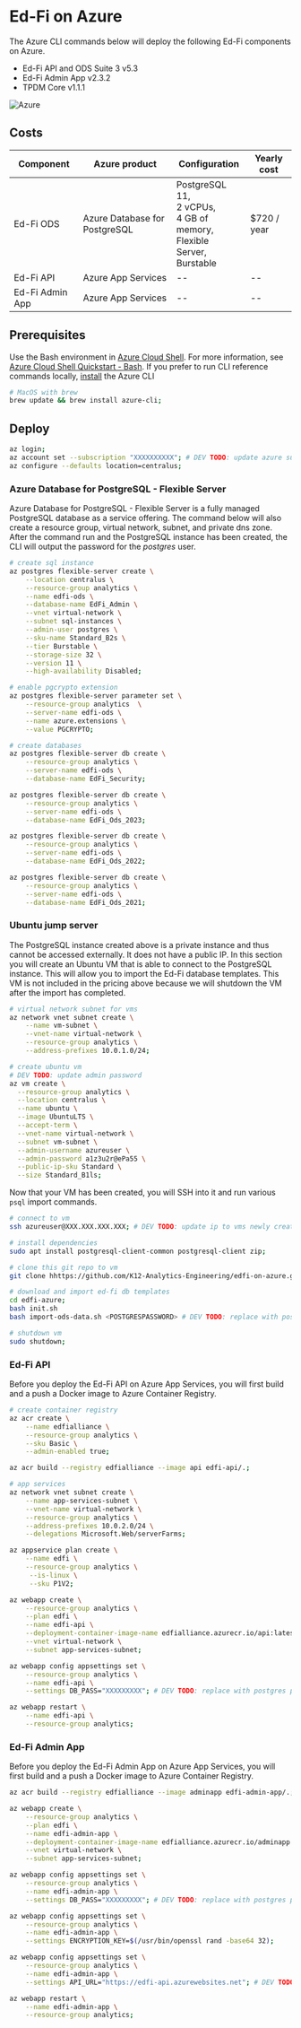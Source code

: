 # Ed-Fi on Azure
The Azure CLI commands below will deploy the following Ed-Fi components on Azure.

* Ed-Fi API and ODS Suite 3 v5.3
* Ed-Fi Admin App v2.3.2
* TPDM Core v1.1.1

![Azure](/img/architecture.png)

## Costs
| Component             | Azure product | Configuration                                   | Yearly cost            |
| --------------------- | -------------------- | ----------------------------------------------- | ---------------------- |
| Ed-Fi ODS             | Azure Database for PostgreSQL            | PostgreSQL 11,<br>2 vCPUs,<br>4 GB of memory,<br> Flexible Server,<br>Burstable      | $720 / year              |
| Ed-Fi API             | Azure App Services            | --    | -- |
| Ed-Fi Admin App       | Azure App Services            | --     | -- |

## Prerequisites
Use the Bash environment in [Azure Cloud Shell](https://docs.microsoft.com/en-us/azure/cloud-shell/quickstart). For more information, see [Azure Cloud Shell Quickstart - Bash](https://docs.microsoft.com/en-us/azure/cloud-shell/quickstart). If you prefer to run CLI reference commands locally, [install](https://docs.microsoft.com/en-us/cli/azure/install-azure-cli) the Azure CLI

```sh
# MacOS with brew
brew update && brew install azure-cli;
```

## Deploy
```sh
az login;
az account set --subscription "XXXXXXXXXX"; # DEV TODO: update azure subscription id
az configure --defaults location=centralus;
```

### Azure Database for PostgreSQL - Flexible Server
Azure Database for PostgreSQL - Flexible Server is a fully managed PostgreSQL database as a service offering. The command below will also create a resource group, virtual network, subnet, and private dns zone. After the command run and the PostgreSQL instance has been created, the CLI will output the password for the *postgres* user.
```sh
# create sql instance
az postgres flexible-server create \
    --location centralus \
    --resource-group analytics \
    --name edfi-ods \
    --database-name EdFi_Admin \
    --vnet virtual-network \
    --subnet sql-instances \
    --admin-user postgres \
    --sku-name Standard_B2s \
    --tier Burstable \
    --storage-size 32 \
    --version 11 \
    --high-availability Disabled;

# enable pgcrypto extension
az postgres flexible-server parameter set \
    --resource-group analytics  \
    --server-name edfi-ods \
    --name azure.extensions \
    --value PGCRYPTO;

# create databases
az postgres flexible-server db create \
    --resource-group analytics \
    --server-name edfi-ods \
    --database-name EdFi_Security;

az postgres flexible-server db create \
    --resource-group analytics \
    --server-name edfi-ods \
    --database-name EdFi_Ods_2023;

az postgres flexible-server db create \
    --resource-group analytics \
    --server-name edfi-ods \
    --database-name EdFi_Ods_2022;

az postgres flexible-server db create \
    --resource-group analytics \
    --server-name edfi-ods \
    --database-name EdFi_Ods_2021;
```

### Ubuntu jump server
The PostgreSQL instance created above is a private instance and thus cannot be accessed externally. It does not have a public IP. In this section you will create an Ubuntu VM that is able to connect to the PostgreSQL instance. This will allow you to import the Ed-Fi database templates. This VM is not included in the pricing above because we will shutdown the VM after the import has completed.

```sh
# virtual network subnet for vms
az network vnet subnet create \
    --name vm-subnet \
    --vnet-name virtual-network \
    --resource-group analytics \
    --address-prefixes 10.0.1.0/24;

# create ubuntu vm
# DEV TODO: update admin password
az vm create \
  --resource-group analytics \
  --location centralus \
  --name ubuntu \
  --image UbuntuLTS \
  --accept-term \
  --vnet-name virtual-network \
  --subnet vm-subnet \
  --admin-username azureuser \
  --admin-password a1z3u2r@ePa55 \
  --public-ip-sku Standard \
  --size Standard_B1ls;
```

Now that your VM has been created, you will SSH into it and run various `psql` import commands.

```sh
# connect to vm
ssh azureuser@XXX.XXX.XXX.XXX; # DEV TODO: update ip to vms newly created public ip

# install dependencies
sudo apt install postgresql-client-common postgresql-client zip;

# clone this git repo to vm
git clone hhttps://github.com/K12-Analytics-Engineering/edfi-on-azure.git;

# download and import ed-fi db templates
cd edfi-azure;
bash init.sh
bash import-ods-data.sh <POSTGRESPASSWORD> # DEV TODO: replace with postgres password

# shutdown vm
sudo shutdown;
```


### Ed-Fi API
Before you deploy the Ed-Fi API on Azure App Services, you will first build and a push a Docker image to Azure Container Registry.
```sh
# create container registry
az acr create \
    --name edfialliance \
    --resource-group analytics \
    --sku Basic \
    --admin-enabled true;

az acr build --registry edfialliance --image api edfi-api/.;

# app services
az network vnet subnet create \
    --name app-services-subnet \
    --vnet-name virtual-network \
    --resource-group analytics \
    --address-prefixes 10.0.2.0/24 \
    --delegations Microsoft.Web/serverFarms;

az appservice plan create \
    --name edfi \
    --resource-group analytics \
     --is-linux \
     --sku P1V2;

az webapp create \
    --resource-group analytics \
    --plan edfi \
    --name edfi-api \
    --deployment-container-image-name edfialliance.azurecr.io/api:latest \
    --vnet virtual-network \
    --subnet app-services-subnet;

az webapp config appsettings set \
    --resource-group analytics \
    --name edfi-api \
    --settings DB_PASS="XXXXXXXXX"; # DEV TODO: replace with postgres password

az webapp restart \
    --name edfi-api \
    --resource-group analytics;
```


### Ed-Fi Admin App
Before you deploy the Ed-Fi Admin App on Azure App Services, you will first build and a push a Docker image to Azure Container Registry.
```sh
az acr build --registry edfialliance --image adminapp edfi-admin-app/.;

az webapp create \
    --resource-group analytics \
    --plan edfi \
    --name edfi-admin-app \
    --deployment-container-image-name edfialliance.azurecr.io/adminapp:latest \
    --vnet virtual-network \
    --subnet app-services-subnet;

az webapp config appsettings set \
    --resource-group analytics \
    --name edfi-admin-app \
    --settings DB_PASS="XXXXXXXXX"; # DEV TODO: replace with postgres password

az webapp config appsettings set \
    --resource-group analytics \
    --name edfi-admin-app \
    --settings ENCRYPTION_KEY=$(/usr/bin/openssl rand -base64 32);

az webapp config appsettings set \
    --resource-group analytics \
    --name edfi-admin-app \
    --settings API_URL="https://edfi-api.azurewebsites.net"; # DEV TODO: replace with edfi api url (ie. https://edfi-api.azurewebsites.net)

az webapp restart \
    --name edfi-admin-app \
    --resource-group analytics;
```
